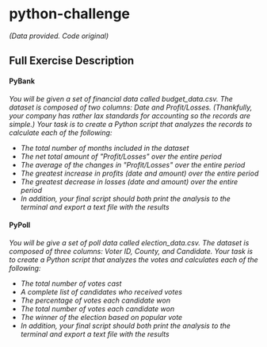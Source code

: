 # python-challenge

*(Data provided. Code original)*

## Full Exercise Description

#### PyBank

<i>You will be given a set of financial data called budget_data.csv. The dataset is composed of two columns: Date and Profit/Losses. (Thankfully, your company has rather lax standards for accounting so the records are simple.) Your task is to create a Python script that analyzes the records to calculate each of the following:</i>
- <i> The total number of months included in the dataset </i>
- <i> The net total amount of "Profit/Losses" over the entire period </i>
- <i> The average of the changes in "Profit/Losses" over the entire period </i>
- <i> The greatest increase in profits (date and amount) over the entire period </i>
- <i> The greatest decrease in losses (date and amount) over the entire period </i>
- <i> In addition, your final script should both print the analysis to the terminal and export a text file with the results </i>

#### PyPoll

<i> You will be give a set of poll data called election_data.csv. The dataset is composed of three columns: Voter ID, County, and Candidate. Your task is to create a Python script that analyzes the votes and calculates each of the following: </i>

- <i> The total number of votes cast </i>
- <i> A complete list of candidates who received votes </i>
- <i> The percentage of votes each candidate won </i>
- <i> The total number of votes each candidate won </i>
- <i> The winner of the election based on popular vote </i>
- <i> In addition, your final script should both print the analysis to the terminal and export a text file with the results </i> 
